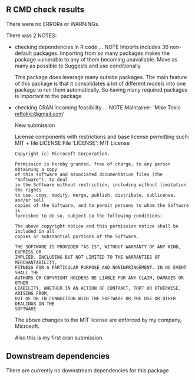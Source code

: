 ## R CMD check results
There were no ERRORs or WARNINGs. 

There was 2 NOTES:

* checking dependencies in R code ... NOTE
  Imports includes 36 non-default packages.
  Importing from so many packages makes the package vulnerable to any of
  them becoming unavailable.  Move as many as possible to Suggests and
  use conditionally.

  This package does leverage many outside packages. The main feature of this package is 
  that it consolidates a lot of different models into one package to run them automatically. 
  So having many required packages is important to the package. 
  
* checking CRAN incoming feasibility ... NOTE
  Maintainer: ‘Mike Tokic <mftokic@gmail.com>’

  New submission

  License components with restrictions and base license permitting such:
    MIT + file LICENSE
  File 'LICENSE':
      MIT License
  
      Copyright (c) Microsoft Corporation.
  
      Permission is hereby granted, free of charge, to any person obtaining a copy
      of this software and associated documentation files (the "Software"), to deal
      in the Software without restriction, including without limitation the rights
      to use, copy, modify, merge, publish, distribute, sublicense, and/or sell
      copies of the Software, and to permit persons to whom the Software is
      furnished to do so, subject to the following conditions:
  
      The above copyright notice and this permission notice shall be included in all
      copies or substantial portions of the Software.
  
      THE SOFTWARE IS PROVIDED "AS IS", WITHOUT WARRANTY OF ANY KIND, EXPRESS OR
      IMPLIED, INCLUDING BUT NOT LIMITED TO THE WARRANTIES OF MERCHANTABILITY,
      FITNESS FOR A PARTICULAR PURPOSE AND NONINFRINGEMENT. IN NO EVENT SHALL THE
      AUTHORS OR COPYRIGHT HOLDERS BE LIABLE FOR ANY CLAIM, DAMAGES OR OTHER
      LIABILITY, WHETHER IN AN ACTION OF CONTRACT, TORT OR OTHERWISE, ARISING FROM,
      OUT OF OR IN CONNECTION WITH THE SOFTWARE OR THE USE OR OTHER DEALINGS IN THE
      SOFTWARE
  
  The above changes to the MIT license are enforced by my company, Microsoft. 
  
  Also this is my first cran submission. 

## Downstream dependencies
There are currently no downstream dependencies for this package